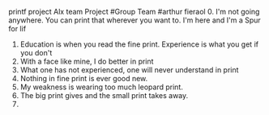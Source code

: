printf project Alx team Project
#Group Team
#arthur fieraol
0. I'm not going anywhere. You can print that wherever you want to. I'm here and I'm a Spur for lif
1. Education is when you read the fine print. Experience is what you get if you don't
2. With a face like mine, I do better in print
3. What one has not experienced, one will never understand in print
4. Nothing in fine print is ever good new.
5. My weakness is wearing too much leopard print.
6. The big print gives and the small print takes away.
7. 











